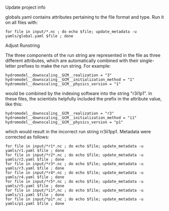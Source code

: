Update project info

globals.yaml contains attributes pertaining to the file format and type. Run it on all files with: 

```
for file in input/*.nc ; do echo $file; update_metadata -u yamls/global.yaml $file ; done
```

Adjust Runstring

The three components of the run string are represented in the file as three different attributes, which are automatically combined with their single-letter prefixes to make the run string. For example:

```
hydromodel__downscaling__GCM__realization = "3"
hydromodel__downscaling__GCM__initialization_method = "1"
hydromodel__downscaling__GCM__physics_version = "1"
```

would be combined by the indexing software into the string "r3i1p1". In these files, the scientists helpfully included the prefix in the attribute value, like this:

```
hydromodel__downscaling__GCM__realization = "r3"
hydromodel__downscaling__GCM__initialization_method = "i1"
hydromodel__downscaling__GCM__physics_version = "p1"
```

which would result in the incorrect run string rr3ii1pp1. Metadata were corrected as follows:

```
for file in input/*r1*.nc ; do echo $file; update_metadata -u yamls/r1.yaml $file ; done
for file in input/*r2*.nc ; do echo $file; update_metadata -u yamls/r2.yaml $file ; done
for file in input/*r3*.nc ; do echo $file; update_metadata -u yamls/r3.yaml $file ; done
for file in input/*r4*.nc ; do echo $file; update_metadata -u yamls/r4.yaml $file ; done
for file in input/*r5*.nc ; do echo $file; update_metadata -u yamls/r5.yaml $file ; done
for file in input/*i1*,nc ; do echo $file; update_metadata -u yamls/i1.yaml $file ; done
for file in input/*p1*.nc ; do echo $file; update_metadata -u yamls/p1.yaml $file ; done
```